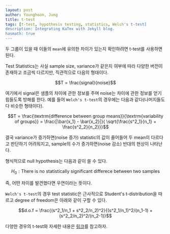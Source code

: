 ```yaml
---
layout: post
author: Younghoon, Jung
title: t-test
tags: [t-test, hypothesis testing, statistics, Welch's t-test]
description: Integrating KaTex with Jekyll blog.
hasmath: true
---
```


두 그룹이 있을 때 이들의 `mean`에 유의한 차이가 있는지 확인하려면 t-test를 사용하면 된다.

<!--more-->

Test Statistics는 사실 sample size, variance가 같은지 여부에 따라 다양한 버전이 존재하고 조금씩 다르지만, 직관적으로 다음의 형태이다.

$$T = \frac{signal}{noise}$$

여기에서 signal은 샘플의 차이에 관한 정보를 주며 noise는 차이에 관한 정보를 얻기 힘들도록 방해를 한다. 예를 들어 `Welch's t-test`의 경우에는 다음과 같다(나머지들도 다 비슷한 형태이다).

$$T = \frac{\textrm{difference between group means}}{\textrm{variability of groups}} = \frac{|\bar{x_1} - \bar{x_2}|}{
    \sqrt{\frac{s^2_1}{n_1} + \frac{s^2_2}{n_2}}}$$

결국 variance가 증가하면(noise 증가) statistic의 값이 줄어들어 두 mean이 다르다고 판단하기 어려워지고, sample의 수가 증가하면(noise 감소) 반대의 현상이 나타난다.

형식적으로 null hypothesis는 다음과 같이 쓸 수 있다.

$$H_0: \textrm{There is no statistically significant differece between two samples}$$

즉, 어떤 차이를 발견했다면 우연이라는 뜻이다.

`Welch's t-test`의 경우 test statistic은 근사적으로 Student's t-distribution을 따르고 degree of freedom은 아래와 같이 구할 수 있다.

$$d.o.f = \frac{(s^2_1/n_1 + s^2_2/n_2)^2}{(s^2_1/n_1)^2/(n_1-1) + (s^2_2/n_2)^2/(n_2-1)}$$

다양한 경우의 t-test와 자세한 내용은 [링크](https://www.investopedia.com/terms/t/t-test.asp)를 참고하자.